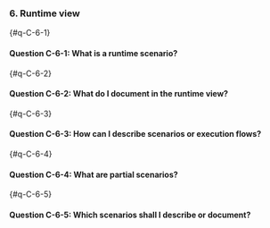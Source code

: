 
### 6. Runtime view

{#q-C-6-1}
#### Question C-6-1: What is a runtime scenario?

<t-b-d>

{#q-C-6-2}
#### Question C-6-2: What do I document in the runtime view?

<t-b-d>

{#q-C-6-3}
#### Question C-6-3: How can I describe scenarios or execution flows?

<t-b-d>

{#q-C-6-4}
#### Question C-6-4: What are partial scenarios?

<t-b-d>

{#q-C-6-5}
#### Question C-6-5: Which scenarios shall I describe or document?

<t-b-d>
